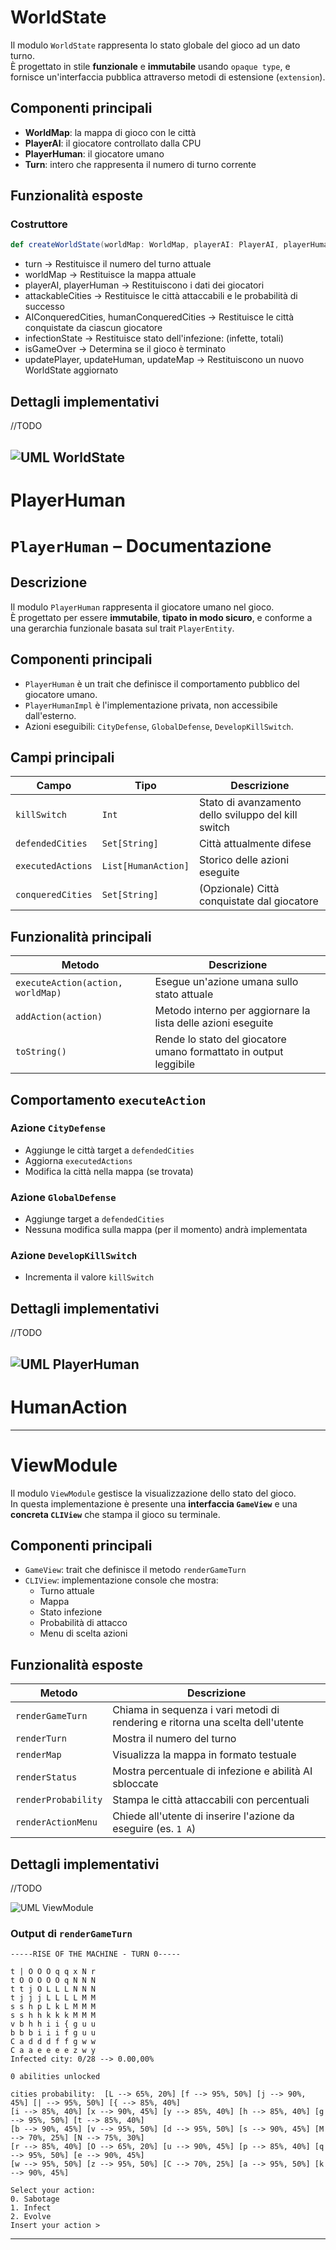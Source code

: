 # WorldState
Il modulo `WorldState` rappresenta lo stato globale del gioco ad un dato turno.  
È progettato in stile **funzionale** e **immutabile** usando `opaque type`, e fornisce un'interfaccia 
pubblica attraverso metodi di estensione (`extension`).

## Componenti principali

- **WorldMap**: la mappa di gioco con le città
- **PlayerAI**: il giocatore controllato dalla CPU
- **PlayerHuman**: il giocatore umano
- **Turn**: intero che rappresenta il numero di turno corrente

## Funzionalità esposte

### Costruttore
```scala
def createWorldState(worldMap: WorldMap, playerAI: PlayerAI, playerHuman: PlayerHuman): WorldState
```
- turn -> Restituisce il numero del turno attuale
- worldMap ->	Restituisce la mappa attuale
- playerAI, playerHuman	-> Restituiscono i dati dei giocatori
- attackableCities -> Restituisce le città attaccabili e le probabilità di successo
- AIConqueredCities, humanConqueredCities -> Restituisce le città conquistate da ciascun giocatore
- infectionState -> Restituisce stato dell'infezione: (infette, totali)
- isGameOver -> Determina se il gioco è terminato
- updatePlayer, updateHuman, updateMap -> Restituiscono un nuovo WorldState aggiornato

## Dettagli implementativi
//TODO

![UML WorldState](../image/WorldState.png)
---
# PlayerHuman

# `PlayerHuman` – Documentazione

## Descrizione

Il modulo `PlayerHuman` rappresenta il giocatore umano nel gioco.  
È progettato per essere **immutabile**, **tipato in modo sicuro**, e conforme a una gerarchia funzionale basata sul trait `PlayerEntity`.

## Componenti principali
- `PlayerHuman` è un trait che definisce il comportamento pubblico del giocatore umano.
- `PlayerHumanImpl` è l'implementazione privata, non accessibile dall'esterno.
- Azioni eseguibili: `CityDefense`, `GlobalDefense`, `DevelopKillSwitch`.

## Campi principali
| Campo | Tipo | Descrizione |
|-------|------|-------------|
| `killSwitch` | `Int` | Stato di avanzamento dello sviluppo del kill switch |
| `defendedCities` | `Set[String]` | Città attualmente difese |
| `executedActions` | `List[HumanAction]` | Storico delle azioni eseguite |
| `conqueredCities` | `Set[String]` | (Opzionale) Città conquistate dal giocatore |

## Funzionalità principali
| Metodo | Descrizione |
|--------|-------------|
| `executeAction(action, worldMap)` | Esegue un'azione umana sullo stato attuale |
| `addAction(action)` | Metodo interno per aggiornare la lista delle azioni eseguite |
| `toString()` | Rende lo stato del giocatore umano formattato in output leggibile |

## Comportamento `executeAction`

### Azione `CityDefense`
- Aggiunge le città target a `defendedCities`
- Aggiorna `executedActions`
- Modifica la città nella mappa (se trovata)

### Azione `GlobalDefense`
- Aggiunge target a `defendedCities`
- Nessuna modifica sulla mappa (per il momento) andrà implementata

### Azione `DevelopKillSwitch`
- Incrementa il valore `killSwitch`

## Dettagli implementativi

//TODO

![UML PlayerHuman](../image/PlayerHuman.png)
---

# HumanAction

---

# ViewModule

Il modulo `ViewModule` gestisce la visualizzazione dello stato del gioco.  
In questa implementazione è presente una **interfaccia `GameView`** e 
una **concreta `CLIView`** che stampa il gioco su terminale.

## Componenti principali

- `GameView`: trait che definisce il metodo `renderGameTurn`
- `CLIView`: implementazione console che mostra:
    - Turno attuale
    - Mappa
    - Stato infezione
    - Probabilità di attacco
    - Menu di scelta azioni

## Funzionalità esposte

| Metodo | Descrizione |
|--------|-------------|
| `renderGameTurn` | Chiama in sequenza i vari metodi di rendering e ritorna una scelta dell'utente |
| `renderTurn` | Mostra il numero del turno |
| `renderMap` | Visualizza la mappa in formato testuale |
| `renderStatus` | Mostra percentuale di infezione e abilità AI sbloccate |
| `renderProbability` | Stampa le città attaccabili con percentuali |
| `renderActionMenu` | Chiede all'utente di inserire l'azione da eseguire (es. `1 A`) |

## Dettagli implementativi

//TODO 

![UML ViewModule](../image/ViewModule.png)

### Output di `renderGameTurn`
```
-----RISE OF THE MACHINE - TURN 0-----

t | O O O q q x N r
t O O O O O q N N N
t t j O L L L N N N
t j j j L L L L M M
s s h p L k L M M M
s s h h k k k M M M
v b h h i i { g u u
b b b i i i f g u u
C a d d d f f g w w
C a a e e e e z w y
Infected city: 0/28 --> 0.00,00%

0 abilities unlocked

cities probability:  [L --> 65%, 20%] [f --> 95%, 50%] [j --> 90%, 45%] [| --> 95%, 50%] [{ --> 85%, 40%] 
[i --> 85%, 40%] [x --> 90%, 45%] [y --> 85%, 40%] [h --> 85%, 40%] [g --> 95%, 50%] [t --> 85%, 40%] 
[b --> 90%, 45%] [v --> 95%, 50%] [d --> 95%, 50%] [s --> 90%, 45%] [M --> 70%, 25%] [N --> 75%, 30%] 
[r --> 85%, 40%] [O --> 65%, 20%] [u --> 90%, 45%] [p --> 85%, 40%] [q --> 95%, 50%] [e --> 90%, 45%] 
[w --> 95%, 50%] [z --> 95%, 50%] [C --> 70%, 25%] [a --> 95%, 50%] [k --> 90%, 45%]

Select your action:
0. Sabotage
1. Infect
2. Evolve
Insert your action > 
```
---

